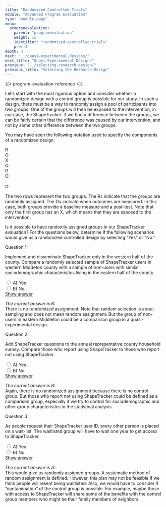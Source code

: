 ```yaml
---
title: "Randomized Controlled Trials"
module: "Advanced Program Evaluation"
type: "module-page"
menu:
  programevaluation:
    parent: "programevaluation"
    weight: 15
    identifier: "randomized-controlled-trials"
    pre: 4
depth: 4
next: "../quasi-experimental-designs/"
next_title: "Quasi-Experimental Designs"
previous: "../selecting-research-design/"
previous_title: "Selecting the Research Design"
---
```


{{< program-evaluation-reference >}}


Let’s start with the most rigorous option and consider whether a randomized design with a control group is possible for our study. In such a design, there must be a way to randomly assign a pool of participants into two groups. One of the groups will then be exposed to the intervention, in our case, the ShapeTracker. If we find a difference between the groups, we can be fairly certain that the difference was caused by our intervention, and not by some other difference between the two groups.

You may have seen the following notation used to specify the components of a randomized design:

<div class="d-flex justify-content-center randomized-notation">
    <div class="cell">
        R
    </div>
    <div class="cell">
        O
    </div>
    <div class="cell">
        X
    </div>
    <div class="cell">
        O
    </div>
</div>
<div class="d-flex justify-content-center randomized-notation mb-3">
    <div class="cell">
        R
    </div>
    <div class="cell">
        O
    </div>
    <div class="cell">
        &nbsp;
    </div>
    <div class="cell">
        O
    </div>
</div>

The two rows represent the two groups. The Rs indicate that the groups are randomly assigned. The Os indicate when outcomes are measured. In this case, both groups provide a baseline measure and a post-test. Note that only the first group has an X, which means that they are exposed to the intervention.

Is it possible to have randomly assigned groups in our ShapeTracker evaluation? For the questions below, determine if the following scenarios would give us a randomized controlled design by selecting “Yes” or “No.”

<div class="cases">
<div class="casetitle">
    Question 1:
</div><!-- /.casetitle -->
<div class="casecontent">
<div class="casequestion">
<p class="answer-value">Implement and disseminate ShapeTracker only in the western half of the county. Compare a randomly selected sample of ShapeTracker users in western Middeton county with a sample of non-users with similar sociodemographic characteristics living in the eastern half of the county.</p>
<div class="answer-value md-radio">
<input name="question59" id="question59a" type="radio" value="A">
<label for="question59a">A)
Yes
</label>
</div>
<div class="answer-value md-radio">
<input name="question59" id="question59b" type="radio" value="B">
<label for="question59b">B)
No
</label>
</div>
</div><!-- /.casequestion -->
<div class="casesanswerdisplay">
<a class="moretoggle btn btn-link" href="#q59">Show answer <i class="fas fa-angle-double-right"></i></a>
<div class="toggleable" id="q59">
<p>
<i>The correct answer is B:</i><br />
There is no randomized assignment. Note that random selection is about sampling and does not mean random assignment. But the group of non-users in eastern Middleton could be a comparison group in a quasi-experimental design.
</p>
</div>
</div>
</div><!-- /.casecontent -->
</div><!-- /.cases -->


<div class="cases">
<div class="casetitle">
    Question 2:
</div><!-- /.casetitle -->
<div class="casecontent">
<div class="casequestion">
<p class="answer-value">Add ShapeTracker questions to the annual representative county household survey. Compare those who report using ShapeTracker to those who report not using ShapeTracker.</p>
<div class="answer-value md-radio">
<input name="question60" id="question60a" type="radio" value="A">
<label for="question60a">A)
Yes
</label>
</div>
<div class="answer-value md-radio">
<input name="question60" id="question60b" type="radio" value="B">
<label for="question60b">B)
No
</label>
</div>
</div><!-- /.casequestion -->
<div class="casesanswerdisplay">
<a class="moretoggle btn btn-link" href="#q60">Show answer <i class="fas fa-angle-double-right"></i></a>
<div class="toggleable" id="q60">
<p>
<i>The correct answer is B:</i><br />
Again, there is no randomized assignment because there is no control group. But those who report not using ShapeTracker could be defined as a comparison group, especially if we try to control for sociodemographic and other group characteristics in the statistical analysis.
</p>
</div>
</div>
</div><!-- /.casecontent -->
</div><!-- /.cases -->


<div class="cases">
<div class="casetitle">
    Question 3:
</div><!-- /.casetitle -->
<div class="casecontent">
<div class="casequestion">
<p class="answer-value">As people request their ShapeTracker user ID, every other person is placed on a wait-list. The waitlisted group will have to wait one year to get access to ShapeTracker.</p>
<div class="answer-value md-radio">
<input name="question61" id="question61a" type="radio" value="A">
<label for="question61a">A)
Yes
</label>
</div>
<div class="answer-value md-radio">
<input name="question61" id="question61b" type="radio" value="B">
<label for="question61b">B)
No
</label>
</div>
</div><!-- /.casequestion -->
<div class="casesanswerdisplay">
<a class="moretoggle btn btn-link" href="#q61">Show answer <i class="fas fa-angle-double-right"></i></a>
<div class="toggleable" id="q61">
<p>
<i>The correct answer is A:</i><br />
This would give us randomly assigned groups. A systematic method of random assignment is defined. However, this plan may not be feasible if we think people will resent being waitlisted. Also, we would have to consider if “contamination” of the control group is possible. For example, maybe those with access to ShapeTracker will share some of the benefits with the control group members who might be their family members of neighbors.
</p>
</div>
</div>
</div><!-- /.casecontent -->
</div><!-- /.cases -->

